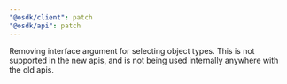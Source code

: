 ```yaml
---
"@osdk/client": patch
"@osdk/api": patch
---
```


Removing interface argument for selecting object types. This is not supported in the new apis, and is not being used internally anywhere with the old apis.
